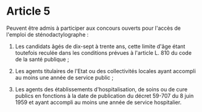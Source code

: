 # Article 5

Peuvent être admis à participer aux concours ouverts pour l'accès de l'emploi de sténodactylographe :

1) Les candidats âgés de dix-sept à trente ans, cette limite d'âge étant toutefois reculée dans les conditions prévues à l'article L. 810 du code de la santé publique ;

2) Les agents titulaires de l'Etat ou des collectivités locales ayant accompli au moins une année de service public ;

3) Les agents des établissements d'hospitalisation, de soins ou de cure publics en fonctions à la date de publication du décret 59-707 du 8 juin 1959 et ayant accompli au moins une année de service hospitalier.
